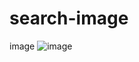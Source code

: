 # search-image
image
![image](https://user-images.githubusercontent.com/37983022/157542332-ebd5fdae-e616-4e81-863f-f6eda7852663.png)
